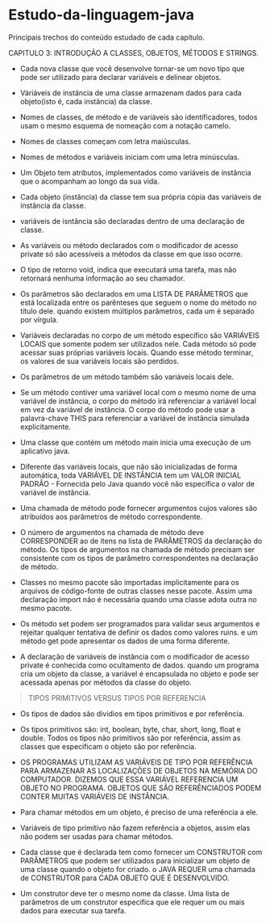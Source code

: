 # Estudo-da-linguagem-java
Principais trechos do conteúdo estudado de cada capitulo.



CAPITULO 3: INTRODUÇÃO A CLASSES, OBJETOS, MÉTODOS E STRINGS.


- Cada nova classe que você desenvolve tornar-se um novo tipo que pode ser utilizado para declarar variáveis e delinear objetos.

- Váriáveis de instância de uma classe armazenam dados para cada objeto(isto é, cada instância) da classe.

- Nomes de classes, de método e de variáveis são identificadores, todos usam o mesmo esquema de nomeação com a notação camelo. 
- Nomes de classes começam com letra maiúsculas.
- Nomes de métodos e variáveis iniciam com uma letra minúsculas.
- Um Objeto tem atributos, implementados como variáveis de instância que o acompanham ao longo da sua vida.
- Cada objeto (instância) da classe tem sua própria cópia das variáveis de instância da classe.
- variáveis de isntância são declaradas dentro de uma declaração de classe.

- As variáveis ou método declarados com o modificador de acesso private só são acessíveis a métodos da classe em que isso ocorre.

- O tipo de retorno void, indica que executará uma tarefa, mas não retornará nenhuma informação ao seu chamador.

- Os parâmetros são declarados em uma LISTA DE PARÂMETROS que está localizada entre os parênteses que seguem o nome do método no título dele. quando existem múltiplos parâmetros, cada um é separado por vírgula.

- Variáveis declaradas no corpo de um método específico são VARIÁVEIS LOCAIS que somente podem ser utilizados nele. Cada método só pode acessar suas próprias variáveis locais. Quando esse método terminar, os valores de sua variáveis locais são perdidos.
- Os parâmetros de um método também são variáveis locais dele.

- Se um método contiver uma variável local com o mesmo nome de uma variável de instância, o corpo do método irá referenciar a variável local em vez da variável de instância. O corpo do método pode usar a palavra-chave THIS  para referenciar a variável de instância simulada explicitamente. 

- Uma classe que contém um método main inicia uma execução de um aplicativo java.

- Diferente das variáveis locais, que não são inicializadas de forma automática, toda VARIÁVEL DE INSTÂNCIA tem um VALOR INICIAL PADRÃO - Fornecida pelo Java quando você não especifica o valor de variável de instância. 

- Uma chamada de método pode fornecer argumentos cujos valores são atribuídos aos parâmetros de método correspondente. 

- O número de argumentos na chamada de método deve CORRESPONDER ao de itens na lista de PARÂMETROS da declaração do método. Os tipos de argumentos na chamada de método precisam ser consistente com os tipos de parâmetro correspondentes na declaração de método. 

- Classes no mesmo pacote são importadas implicitamente para os arquivos de código-fonte de outras classes nesse pacote. Assim uma declaração import não é necessária quando uma classe adota outra no mesmo pacote. 

- Os método set podem ser programados para validar seus argumentos e rejeitar qualquer tentativa de definir os dados como valores ruins. e um método get pode apresentar os dados de uma forma diferente.

- A declaração de variáveis de instância com o modificador de acesso private é conhecida como ocultamento de dados. quando um programa cria um objeto da classe, a variável é encapsulada no objeto e pode ser acessada apenas por métodos da classe do objeto. 

> TIPOS PRIMITIVOS VERSUS TIPOS POR REFERENCIA

- Os tipos de dados são dividios em tipos primitivos e por referência.
- Os tipos primitivos são: int, boolean, byte, char, short, long, float e double. Todos os tipos não primitivos são por referência, assim as classes que especificam o objeto são por referência. 
- OS PROGRAMAS UTILIZAM AS VARIÁVEIS DE TIPO POR REFERÊNCIA PARA ARMAZENAR AS LOCALIZAÇÕES DE OBJETOS NA MEMÓRIA DO COMPUTADOR. DIZEMOS QUE ESSA VARIÁVEL REFERENCIA UM OBJETO NO PROGRAMA. OBJETOS QUE SÃO REFERÊNCIADOS PODEM CONTER MUITAS VARIÁVEIS DE INSTÂNCIA. 

- Para chamar métodos em um objeto, é preciso de uma referência a ele.
- Variáveis de tipo primitivo não fazem referência a objetos, assim elas não podem ser usadas para chamar métodos.
- Cada classe que é declarada tem como fornecer um CONSTRUTOR com PARÂMETROS que podem ser utilizados para inicializar um objeto de uma classe quando o objeto for criado. o JAVA REQUER uma chamada de CONSTRUTOR para CADA OBJETO QUE É DESENVOLVIDO. 
- Um construtor deve ter o mesmo nome da classe. Uma lista de parâmetros de um construtor especifica que ele requer um ou mais dados para executar sua tarefa. 
